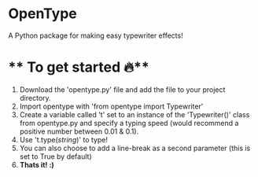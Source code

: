 # OpenType
A Python package for making easy typewriter effects!

# ** To get started 🔥**
1. Download the 'opentype.py' file and add the file to your project directory.
2. Import opentype with 'from opentype import Typewriter'
3. Create a variable called 't' set to an instance of the 'Typewriter()' class from opentype.py and specify a typing speed (would recommend a positive number between 0.01 & 0.1).
4. Use 't.type(_string_)' to type!
5. You can also choose to add a line-break as a second parameter (this is set to True by default)
6. **Thats it! :)**

